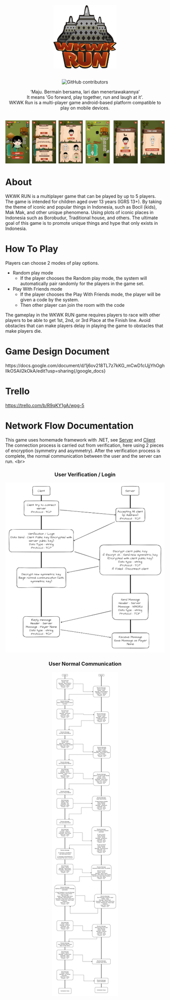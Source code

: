 <!-- PROJECT LOGO -->
<div align="center">
    <img src="https://github.com/Wkwk-Run/Wkwk-Run-The-Game/blob/main/Images/logo.png"
 alt="Logo" width="200" height="200">
</div>
<br/>

<p align="center">
<img alt="GitHub contributors" src="https://github.com/Wkwk-Run/Wkwk-Run-The-Game/graphs/contributors">
    </p>
   

<p align="center">
‘Maju. Bermain bersama, lari dan menertawakannya’ <br/>
It means 'Go forward, play together, run and laugh at it'. <br/>
WKWK Run is a multi-player game android-based platform compatible to play on mobile devices.
    </p>
<br/>

<img src=https://github.com/Wkwk-Run/Wkwk-Run-The-Game/blob/main/Images/All%20conto.png>

# About
WKWK RUN is a multiplayer game that can be played by up to 5 players. The game is intended for children aged over 13 years (IGRS 13+). By taking the theme of iconic and popular things in Indonesia, such as Bocil (kids), Mak Mak, and other unique phenomena. Using plots of iconic places in Indonesia such as Borobudur, Traditional house, and others. The ultimate goal of this game is to promote unique things and hype that only exists in Indonesia.

# How To Play
Players can choose 2 modes of play options. 
- Random play mode
    - If the player chooses the Random play mode, the system will automatically pair randomly for the players in the game set. 
- Play With Friends mode
    - If the player chooses the Play With Friends mode, the player will be given a code by the system.
    - Then other player can join the room with the code 
<p>
The gameplay in the WKWK RUN game requires players to race with other players to be able to get 1st, 2nd, or 3rd Place at the Finish line. Avoid obstacles that can make players delay in playing the game to obstacles that make players die.
</p>

# Game Design Document
<p>
https://docs.google.com/document/d/1j6ov218TL7z7kKG_mCwD1cUjjYhOghIIkOSAiI2kOkA/edit?usp=sharing{/google_docs}
</p>

# Trello
https://trello.com/b/R9qKY1gA/wpg-5

# Network Flow Documentation
This game uses homemade framework with .NET, see [Server](https://github.com/Wkwk-Run/Wkwk-Run-The-Game/tree/main/Wkwk-Server) and [Client](https://github.com/Wkwk-Run/Wkwk-Run-The-Game/blob/main/WkWk-Run_Unity-Project/Assets/Script/General/Client.cs)<br/>
The connection process is carried out from verification, here using 2 pieces of encryption (symmetry and asymmetry). After the verification process is complete, the normal communication between the user and the server can run.
<br\>
<h3 align="center">
    User Verification / Login
    </h3>
<div align="center">
<img src=https://github.com/Wkwk-Run/Wkwk-Run-The-Game/blob/main/Images/Verification_Login.jpg>
    </div>

<h3 align="center">
    User Normal Communication
    </h3>
<div align="center">
<img src=https://github.com/Wkwk-Run/Wkwk-Run-The-Game/blob/main/Images/Normal%20Communication.jpg>
    </div>
